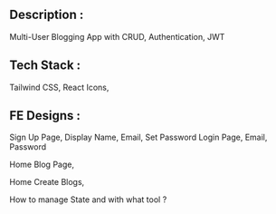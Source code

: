 ## Description :

Multi-User Blogging App with CRUD, Authentication, JWT

## Tech Stack :

Tailwind CSS, React Icons,

## FE Designs :

Sign Up Page,
Display Name, Email, Set Password
Login Page,
Email, Password

Home
Blog Page,

Home
Create Blogs,

How to manage State and with what tool ?

